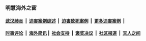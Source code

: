 
### 明慧海外之窗

####  [武汉肺炎](indexes/365.md?t=07151001) &nbsp;|&nbsp;  [迫害案例综述](indexes/328.md?t=07151001) &nbsp;|&nbsp; [迫害致死案例](indexes/277.md?t=07151001)  &nbsp;|&nbsp; [更多迫害案例](indexes/81.md?t=07151001)  &nbsp;|&nbsp; 
####  [时事评论](indexes/19.md?t=07151001) &nbsp;|&nbsp; [海外简讯](indexes/245.md?t=07151001)&nbsp;|&nbsp;  [社会支持](indexes/140.md?t=07151001) &nbsp;|&nbsp; [褒奖决议](indexes/282.md?t=07151001) &nbsp;|&nbsp; [社区报道](indexes/91.md?t=07151001)  &nbsp;|&nbsp; [天人之间](indexes/78.md?t=07151001) 

